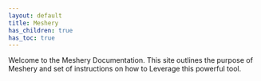 ```yaml
---
layout: default
title: Meshery
has_children: true
has_toc: true
---
```


Welcome to the Meshery Documentation. This site outlines the purpose of Meshery and set of instructions on how to Leverage this powerful tool. 

